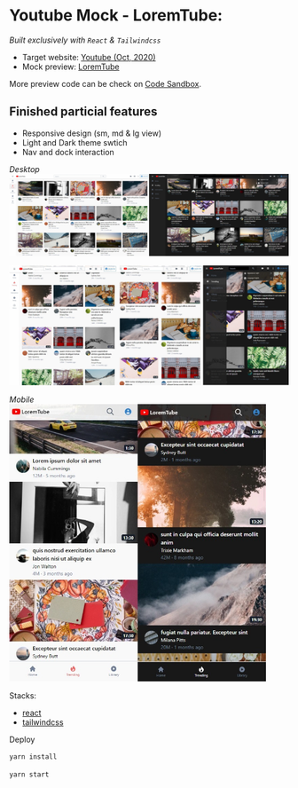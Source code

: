 # Youtube Mock - LoremTube:

_Built exclusively with `React` & `Tailwindcss`_

- Target website: [Youtube (Oct, 2020)](https://www.youtube.com/)
- Mock preview: [LoremTube](https://3l21h.csb.app/)

More preview code can be check on
[Code Sandbox](https://codesandbox.io/s/youtube-mock-3l21h).

## Finished particial features

- Responsive design (sm, md & lg view)
- Light and Dark theme swtich
- Nav and dock interaction

_Desktop_
![](../screenshots/youtube-mock/desktop-lg.jpg)

![](../screenshots/youtube-mock/desktop-md.jpg)

_Mobile_
<img src="../screenshots/youtube-mock/mobile.jpg" alt="drawing" style="height:500px;"/>

Stacks:

- [react](https://reactjs.org/)
- [tailwindcss](https://tailwindcss.com/)

Deploy

```
yarn install

yarn start
```
